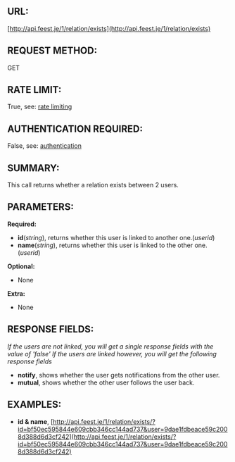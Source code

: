 URL:
----
[http://api.feest.je/1/relation/exists](http://api.feest.je/1/relation/exists)

REQUEST METHOD:
---------------
GET

RATE LIMIT:
-----------
True, see: [rate limiting](parts/rate-limiting.md)

AUTHENTICATION REQUIRED:
------------------------
False, see: [authentication](parts/authentication.md)

SUMMARY:
--------
This call returns whether a relation exists between 2 users.

PARAMETERS:
-----------

**Required:**

 - **id**(*string*), returns whether this user is linked to another one.(*userid*)
 - **name**(*string*), returns whether this user is linked to the other one.(*userid*)

**Optional:**

 - None

**Extra:**

 - None

RESPONSE FIELDS:
----------------

*If the users are not linked, you will get a single response fields with the value of 'false'*
*If the users are linked however, you will get the following response fields*

 - **notify**, shows whether the user gets notifications from the other user.
 - **mutual**, shows whether the other user follows the user back.


EXAMPLES:
---------
 - **id & name**, [http://api.feest.je/1/relation/exists/?id=bf50ec595844e609cbb346cc144ad737&user=9dae1fdbeace59c2008d388d6d3cf242](http://api.feest.je/1/relation/exists/?id=bf50ec595844e609cbb346cc144ad737&user=9dae1fdbeace59c2008d388d6d3cf242)